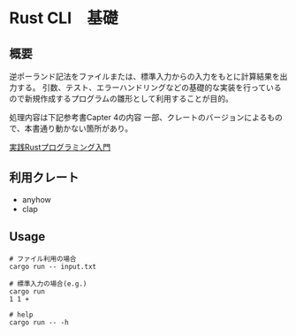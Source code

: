 # Rust CLI　基礎
## 概要
逆ポーランド記法をファイルまたは、標準入力からの入力をもとに計算結果を出力する。
引数、テスト、エラーハンドリングなどの基礎的な実装を行っているので新規作成するプログラムの雛形として利用することが目的。

処理内容は下記参考書Capter 4の内容
一部、クレートのバージョンによるもので、本書通り動かない箇所があり。

[実践Rustプログラミング入門](https://www.amazon.co.jp/%E5%AE%9F%E8%B7%B5Rust%E3%83%97%E3%83%AD%E3%82%B0%E3%83%A9%E3%83%9F%E3%83%B3%E3%82%B0%E5%85%A5%E9%96%80-%E5%88%9D%E7%94%B0-%E7%9B%B4%E4%B9%9F/dp/4798061700)

## 利用クレート
- anyhow
- clap

## Usage
```
# ファイル利用の場合
cargo run -- input.txt

# 標準入力の場合(e.g.)
cargo run
1 1 +

# help
cargo run -- -h
```